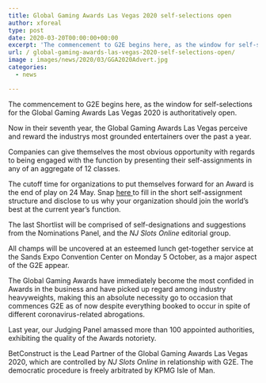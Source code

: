 ```yaml
---
title: Global Gaming Awards Las Vegas 2020 self-selections open
author: xforeal 
type: post
date: 2020-03-20T00:00:00+00:00
excerpt: 'The commencement to G2E begins here, as the window for self-selections for the Global Gaming Awards Las Vegas 2020 is authoritatively open '
url: / global-gaming-awards-las-vegas-2020-self-selections-open/
image : images/news/2020/03/GGA2020Advert.jpg
categories:
  - news

---
```

The commencement to G2E begins here, as the window for self-selections for the Global Gaming Awards Las Vegas 2020 is authoritatively open. 

Now in their seventh year, the Global Gaming Awards Las Vegas perceive and reward the industrys most grounded entertainers over the past a year. 

Companies can give themselves the most obvious opportunity with regards to being engaged with the function by presenting their self-assignments in any of an aggregate of 12 classes. 

The cutoff time for organizations to put themselves forward for an Award is the end of play on 24 May. Snap <a href="https://www.globalgamingawards.com/vegas/" rel="noopener noreferrer" target="_blank">here </a> to fill in the short self-assignment structure and disclose to us why your organization should join the world&#8217;s best at the current year&#8217;s function. 

The last Shortlist will be comprised of self-designations and suggestions from the Nominations Panel, and the _NJ Slots Online_ editorial group. 

All champs will be uncovered at an esteemed lunch get-together service at the Sands Expo Convention Center on Monday 5 October, as a major aspect of the G2E appear. 

The Global Gaming Awards have immediately become the most confided in Awards in the business and have picked up regard among industry heavyweights, making this an absolute necessity go to occasion that commences G2E as of now despite everything booked to occur in spite of different coronavirus-related abrogations. 

Last year, our Judging Panel amassed more than 100 appointed authorities, exhibiting the quality of the Awards notoriety. 

BetConstruct is the Lead Partner of the Global Gaming Awards Las Vegas 2020, which are controlled by _NJ Slots Online_ in relationship with G2E. The democratic procedure is freely arbitrated by KPMG Isle of Man.